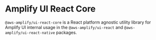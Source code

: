 # Amplify UI React Core

`@aws-amplify/ui-react-core` is a React platform agnostic utility library for Amplify UI internal usage in the `@aws-amplify/ui-react` and `@aws-amplify/ui-react-native` packages.
